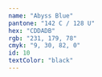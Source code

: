 ```yaml
---
name: "Abyss Blue"
pantone: "142 C / 128 U"
hex: "CDDADB"
rgb: "231, 179, 78"
cmyk: "9, 30, 82, 0"
id: 10
textColor: "black"
---
```

